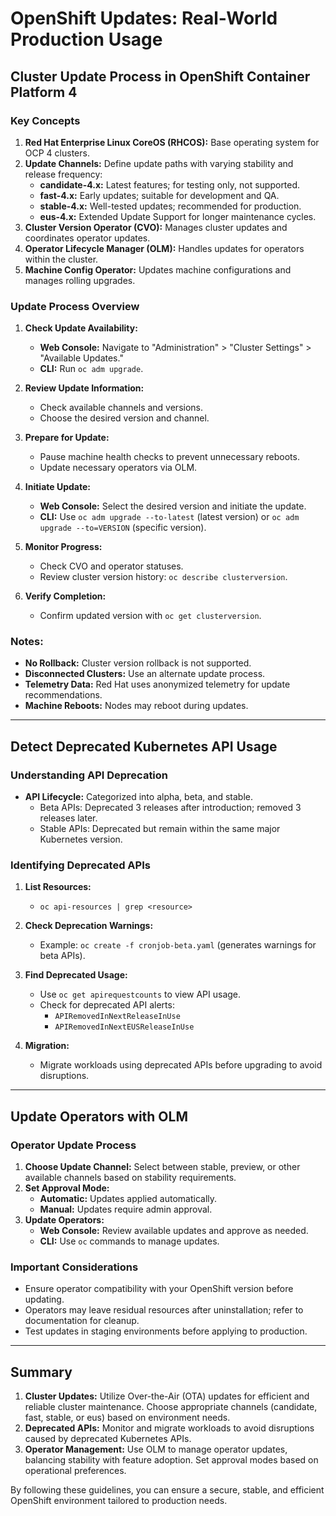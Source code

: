 # OpenShift Updates: Real-World Production Usage

## Cluster Update Process in OpenShift Container Platform 4

### Key Concepts

1. **Red Hat Enterprise Linux CoreOS (RHCOS):** Base operating system for OCP 4 clusters.
2. **Update Channels:** Define update paths with varying stability and release frequency:
   - **candidate-4.x:** Latest features; for testing only, not supported.
   - **fast-4.x:** Early updates; suitable for development and QA.
   - **stable-4.x:** Well-tested updates; recommended for production.
   - **eus-4.x:** Extended Update Support for longer maintenance cycles.
3. **Cluster Version Operator (CVO):** Manages cluster updates and coordinates operator updates.
4. **Operator Lifecycle Manager (OLM):** Handles updates for operators within the cluster.
5. **Machine Config Operator:** Updates machine configurations and manages rolling upgrades.

### Update Process Overview

1. **Check Update Availability:**
   - **Web Console:** Navigate to "Administration" > "Cluster Settings" > "Available Updates."
   - **CLI:** Run `oc adm upgrade`.

2. **Review Update Information:**
   - Check available channels and versions.
   - Choose the desired version and channel.

3. **Prepare for Update:**
   - Pause machine health checks to prevent unnecessary reboots.
   - Update necessary operators via OLM.

4. **Initiate Update:**
   - **Web Console:** Select the desired version and initiate the update.
   - **CLI:** Use `oc adm upgrade --to-latest` (latest version) or `oc adm upgrade --to=VERSION` (specific version).

5. **Monitor Progress:**
   - Check CVO and operator statuses.
   - Review cluster version history: `oc describe clusterversion`.

6. **Verify Completion:**
   - Confirm updated version with `oc get clusterversion`.

### Notes:
- **No Rollback:** Cluster version rollback is not supported.
- **Disconnected Clusters:** Use an alternate update process.
- **Telemetry Data:** Red Hat uses anonymized telemetry for update recommendations.
- **Machine Reboots:** Nodes may reboot during updates.

---

## Detect Deprecated Kubernetes API Usage

### Understanding API Deprecation

- **API Lifecycle:** Categorized into alpha, beta, and stable.
  - Beta APIs: Deprecated 3 releases after introduction; removed 3 releases later.
  - Stable APIs: Deprecated but remain within the same major Kubernetes version.

### Identifying Deprecated APIs

1. **List Resources:**
   - `oc api-resources | grep <resource>`

2. **Check Deprecation Warnings:**
   - Example: `oc create -f cronjob-beta.yaml` (generates warnings for beta APIs).

3. **Find Deprecated Usage:**
   - Use `oc get apirequestcounts` to view API usage.
   - Check for deprecated API alerts:
     - `APIRemovedInNextReleaseInUse`
     - `APIRemovedInNextEUSReleaseInUse`

4. **Migration:**
   - Migrate workloads using deprecated APIs before upgrading to avoid disruptions.

---

## Update Operators with OLM

### Operator Update Process

1. **Choose Update Channel:** Select between stable, preview, or other available channels based on stability requirements.
2. **Set Approval Mode:**
   - **Automatic:** Updates applied automatically.
   - **Manual:** Updates require admin approval.
3. **Update Operators:**
   - **Web Console:** Review available updates and approve as needed.
   - **CLI:** Use `oc` commands to manage updates.

### Important Considerations

- Ensure operator compatibility with your OpenShift version before updating.
- Operators may leave residual resources after uninstallation; refer to documentation for cleanup.
- Test updates in staging environments before applying to production.

---

## Summary

1. **Cluster Updates:** Utilize Over-the-Air (OTA) updates for efficient and reliable cluster maintenance. Choose appropriate channels (candidate, fast, stable, or eus) based on environment needs.
2. **Deprecated APIs:** Monitor and migrate workloads to avoid disruptions caused by deprecated Kubernetes APIs.
3. **Operator Management:** Use OLM to manage operator updates, balancing stability with feature adoption. Set approval modes based on operational preferences.

By following these guidelines, you can ensure a secure, stable, and efficient OpenShift environment tailored to production needs.
